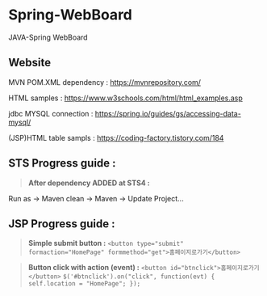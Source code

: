 # Spring-WebBoard

JAVA-Spring WebBoard

## **Website**

MVN POM.XML dependency :
https://mvnrepository.com/

HTML samples :
https://www.w3schools.com/html/html_examples.asp

jdbc MYSQL connection :
https://spring.io/guides/gs/accessing-data-mysql/

(JSP)HTML table sampls :
https://coding-factory.tistory.com/184

## **STS Progress guide :**

> **After dependency ADDED at STS4 :**

Run as -> Maven clean -> Maven -> Update Project...


## **JSP Progress guide :**

> **Simple submit button :**
> `<button type="submit" formaction="HomePage" formmethod="get">홈페이지로가기</button>`

> **Button click with action (event) :**
> `<button id="btnclick">홈페이지로가기</button>`
> `$('#btnclick').on("click", function(evt) {  self.location = "HomePage"; });`
